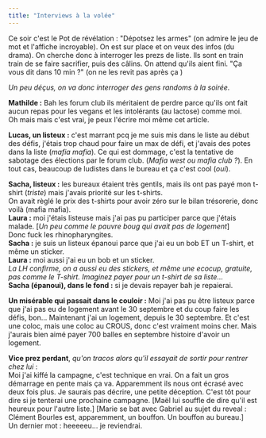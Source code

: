 ```yaml
---
title: "Interviews à la volée"
---
```

Ce soir c'est le Pot de révélation : "Dépotsez les armes" (on admire le jeu de mot et l'affiche incroyable). On est sur place et on veux des infos (du drama). On cherche donc à interroger les prezs de liste.
Ils sont en train train de se faire sacrifier, puis des câlins. On attend qu'ils aient fini.
"Ça vous dit dans 10 min ?" (on ne les revit pas après ça )

*Un peu déçus, on va donc interroger des gens randoms à la soirée.*

**Mathilde :** Bah les forum club ils méritaient de perdre parce qu'ils ont fait aucun repas pour les vegans et les intolérants (au lactose) comme moi.\
Oh mais mais c'est vrai, je peux l'écrire moi même cet article. 

**Lucas, un listeux :** c'est marrant pcq je me suis mis dans le liste au début des défis, j'étais trop chaud pour faire un max de défi, et j'avais des potes dans la liste (*mafia mafia*). Ce qui est dommage, c'est la tentative de sabotage des élections par le forum club. (*Mafia west ou mafia club ?*). En tout cas, beaucoup de ludistes dans le bureau et ça c'est cool (*oui*).

**Sacha, listeux :** les bureaux étaient très gentils, mais ils ont pas payé mon t-shirt (*triste*) mais j'avais priorité sur les t-shirts.\
On avait règlé le prix des t-shirts pour avoir zéro sur le bilan trésorerie, donc voilà (mafia mafia).\
**Laura :** moi j'étais listeuse mais j'ai pas pu participer parce que j'étais malade. \[*Un peu comme le pauvre boug qui avait pas de logement*\] \
Donc fuck les rhinopharyngites.  \
**Sacha :** je suis un listeux épanoui parce que j'ai eu un bob ET un T-shirt, et même un sticker. \
**Laura :** moi aussi j'ai eu un bob et un sticker. \
*La LH confirme, on a aussi eu des stickers, et même une ecocup, gratuite, pas comme le T-shirt. Imaginez payer pour un t-shirt de sa liste...* \
**Sacha (épanoui), dans le fond :** si je devais repayer bah je repaierai.

**Un misérable qui passait dans le couloir :** Moi j'ai pas pu être listeux parce que j'ai pas eu de logement avant le 30 septembre et du coup faire les défis, bon... Maintenant j'ai un logement, depuis le 30 septembre. Et c'est une coloc, mais une coloc au CROUS, donc c'est vraiment moins cher. Mais j'aurais bien aimé payer 700 balles en septembre histoire d'avoir un logement.

**Vice prez perdant**, *qu'on tracos alors qu'il essayait de sortir pour rentrer chez lui* : \
Moi j'ai kiffé la campagne, c'est technique en vrai. On a fait un gros démarrage en pente mais ça va. Apparemment ils nous ont écrasé avec deux fois plus. Je saurais pas décrire, une petite déception. C'est tôt pour dire si je tenterai une prochaine campagne. \[Maël lui souffle de dire qu'il est heureux pour l'autre liste.\] \[Marie se bat avec Gabriel au sujet du reveal : Clément Bourles est, apparemment, un bouffon. Un bouffon au bureau.\] \
Un dernier mot : heeeeeu... je reviendrai.